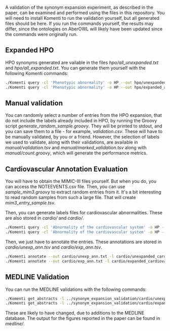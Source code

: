 A validation of the synonym expansion experiment, as described in the paper, can
be examined and performed using the files in this repository. You will need to
install Komenti to run the validation yourself, but all generated files should
be here. If you run the commands yourself, the results may differ, since the
ontologies on AberOWL will likely have been updated since the commands were
originally run.

## Expanded HPO

HPO synonyms generated are vailable in the files *hpo/all_unexpanded.txt* and
*hpo/all_expanded.txt*. You can generate them yourself with the following
Komenti commands:

```bash
./Komenti query -cl 'Phenotypic abnormality' -o HP --out hpo/unexpanded_all.txt
./Komenti query -cl 'Phenotypic abnormality' -o HP --out hpo/expanded_all.txt --expand-synonyms --verbose
```

## Manual validation

You can randomly select a number of entries from the HPO expansion, that do not
include the labels already included in HPO, by running the Groovy script
*generate_random_sample.groovy*. They will be printed to stdout, and you can 
save them to a file - for example, *validation.csv*. These will have to be 
manually validated, by you or a friend. However, the selection of labels we 
used to validate, along with their validations, are available in *manual/validation.tsv* and *manual/marked_validation.tsv* along with *manual/count.groovy*, which will generate the performance metrics.

## Cardiovascular Annotation Evaluation

You will have to obtain the MIMIC-III files yourself. But when you do, you can
access the NOTEEVENTS.csv file. Then, you can use *sample_mim3.groovy* to
extract random entries from it. It's a bit interesting to read random samples
from such a large file. That will create *mim3_entry_sample.tsv*.

Then, you can generate labels files for cardiovascular abnormalities. These are
also stored in *cardio/* and *cardio/*.

```bash
./Komenti query -cl 'Abnormality of the cardiovascular system' -o HP --out cardio/unexpanded_cardiovasc.txt
./Komenti query -cl 'Abnormality of the cardiovascular system' -o HP --expand-synonyms --out cardio/expanded_cardiovasc.txt
```

Then, we just have to annotate the entries. These annotations are stored in *cardio/unexp_ann.tsv* and *cardio/exp_ann.tsv*.

```bash
./Komenti annotate --out cardio/unexp_ann.txt -l cardio/unexpanded_cardiovasc.txt -t mim3_entry_sample.tsv --per-line
./Komenti annotate --out cardio/exp_ann.txt -l cardio/expanded_cardiovasc.txt -t mim3_entry_sample.tsv --per-line
```

## MEDLINE Validation

You can run the MEDLINE validations with the following commands:

```bash
./Komenti get_abstracts -l ../synonym_expansion_validation/cardio/unexpanded_cardiovasc.txt --count-only
./Komenti get_abstracts -l ../synonym_expansion_validation/cardio/expanded_cardiovasc.txt --count-only
```

These are likely to have changed, due to additions to the MEDLINE database. The output for the figures reported in the paper can be found in *medline/*.
